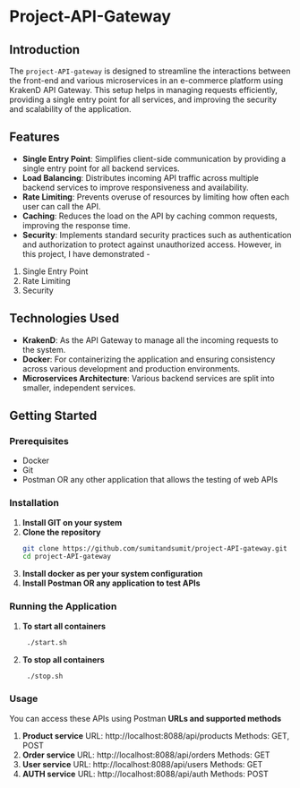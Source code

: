 # Project-API-Gateway

## Introduction
The `project-API-gateway` is designed to streamline the interactions between the front-end and various microservices in an e-commerce platform using KrakenD API Gateway. This setup helps in managing requests efficiently, providing a single entry point for all services, and improving the security and scalability of the application.

## Features
- **Single Entry Point**: Simplifies client-side communication by providing a single entry point for all backend services.
- **Load Balancing**: Distributes incoming API traffic across multiple backend services to improve responsiveness and availability.
- **Rate Limiting**: Prevents overuse of resources by limiting how often each user can call the API.
- **Caching**: Reduces the load on the API by caching common requests, improving the response time.
- **Security**: Implements standard security practices such as authentication and authorization to protect against unauthorized access.
However, in this project, I have demonstrated -
1. Single Entry Point
2. Rate Limiting
3. Security

## Technologies Used
- **KrakenD**: As the API Gateway to manage all the incoming requests to the system.
- **Docker**: For containerizing the application and ensuring consistency across various development and production environments.
- **Microservices Architecture**: Various backend services are split into smaller, independent services.

## Getting Started

### Prerequisites
- Docker
- Git
- Postman OR any other application that allows the testing of web APIs

### Installation
1. **Install GIT on your system**
2. **Clone the repository**
   ```bash
   git clone https://github.com/sumitandsumit/project-API-gateway.git
   cd project-API-gateway
3. **Install docker as per your system configuration**
4. **Install Postman OR any application to test APIs**
   
### Running the Application
1. **To start all containers**
   ```bash
    ./start.sh
2. **To stop all containers**
   ```bash
    ./stop.sh

### Usage
You can access these APIs using Postman
**URLs and supported methods**
1. **Product service**
   URL: http://localhost:8088/api/products
   Methods: GET, POST
2. **Order service**
   URL: http://localhost:8088/api/orders
   Methods: GET
3. **User service**
   URL: http://localhost:8088/api/users
   Methods: GET
4. **AUTH service**
   URL: http://localhost:8088/api/auth
   Methods: POST

